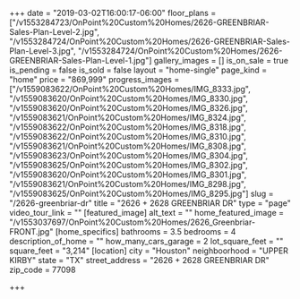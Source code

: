 +++
date = "2019-03-02T16:00:17-06:00"
floor_plans = ["/v1553284723/OnPoint%20Custom%20Homes/2626-GREENBRIAR-Sales-Plan-Level-2.jpg", "/v1553284724/OnPoint%20Custom%20Homes/2626-GREENBRIAR-Sales-Plan-Level-3.jpg", "/v1553284724/OnPoint%20Custom%20Homes/2626-GREENBRIAR-Sales-Plan-Level-1.jpg"]
gallery_images = []
is_on_sale = true
is_pending = false
is_sold = false
layout = "home-single"
page_kind = "home"
price = "869,999"
progress_images = ["/v1559083622/OnPoint%20Custom%20Homes/IMG_8333.jpg", "/v1559083620/OnPoint%20Custom%20Homes/IMG_8330.jpg", "/v1559083620/OnPoint%20Custom%20Homes/IMG_8326.jpg", "/v1559083621/OnPoint%20Custom%20Homes/IMG_8324.jpg", "/v1559083622/OnPoint%20Custom%20Homes/IMG_8318.jpg", "/v1559083622/OnPoint%20Custom%20Homes/IMG_8310.jpg", "/v1559083621/OnPoint%20Custom%20Homes/IMG_8308.jpg", "/v1559083623/OnPoint%20Custom%20Homes/IMG_8304.jpg", "/v1559083625/OnPoint%20Custom%20Homes/IMG_8302.jpg", "/v1559083620/OnPoint%20Custom%20Homes/IMG_8301.jpg", "/v1559083621/OnPoint%20Custom%20Homes/IMG_8298.jpg", "/v1559083625/OnPoint%20Custom%20Homes/IMG_8295.jpg"]
slug = "/2626-greenbriar-dr"
title = "2626 + 2628 GREENBRIAR DR"
type = "page"
video_tour_link = ""
[featured_image]
alt_text = ""
home_featured_image = "/v1553037697/OnPoint%20Custom%20Homes/2626_Greenbriar-FRONT.jpg"
[home_specifics]
bathrooms = 3.5
bedrooms = 4
description_of_home = ""
how_many_cars_garage = 2
lot_square_feet = ""
square_feet = "3,214"
[location]
city = "Houston"
neighboorhood = "UPPER KIRBY"
state = "TX"
street_address = "2626 + 2628 GREENBRIAR DR"
zip_code = 77098

+++
